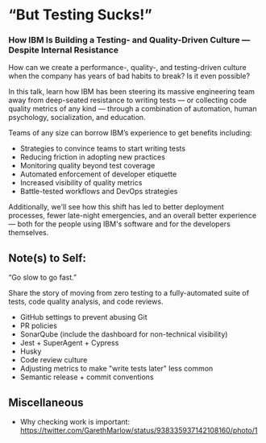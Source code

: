 # “But Testing Sucks!”

### How IBM Is Building a Testing- and Quality-Driven Culture — Despite Internal Resistance

How can we create a performance-, quality-, and testing-driven culture when the
company has years of bad habits to break? Is it even possible?

In this talk, learn how IBM has been steering its massive engineering team away
from deep-seated resistance to writing tests — or collecting code quality
metrics of any kind — through a combination of automation, human psychology,
socialization, and education.

Teams of any size can borrow IBM’s experience to get benefits including:

* Strategies to convince teams to start writing tests
* Reducing friction in adopting new practices
* Monitoring quality beyond test coverage
* Automated enforcement of developer etiquette
* Increased visibility of quality metrics
* Battle-tested workflows and DevOps strategies

Additionally, we'll see how this shift has led to better deployment processes,
fewer late-night emergencies, and an overall better experience — both for the
people using IBM's software and for the developers themselves.

## Note(s) to Self:

“Go slow to go fast.”

Share the story of moving from zero testing to a fully-automated suite of tests,
code quality analysis, and code reviews.

* GitHub settings to prevent abusing Git
* PR policies
* SonarQube (include the dashboard for non-technical visibility)
* Jest + SuperAgent + Cypress
* Husky
* Code review culture
* Adjusting metrics to make "write tests later" less common
* Semantic release + commit conventions

## Miscellaneous

* Why checking work is important:
  https://twitter.com/GarethMarlow/status/938335937142108160/photo/1

